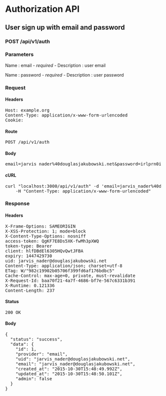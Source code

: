 # Authorization API

## User sign up with email and password

### POST /api/v1/auth

### Parameters

Name : email *- required -*
Description : user email

Name : password *- required -*
Description : user password

### Request

#### Headers

<pre>Host: example.org
Content-Type: application/x-www-form-urlencoded
Cookie: </pre>

#### Route

<pre>POST /api/v1/auth</pre>

#### Body

<pre>email=jarvis_nader%40douglasjakubowski.net&password=irlprn0i</pre>

#### cURL

<pre class="request">curl &quot;localhost:3000/api/v1/auth&quot; -d &#39;email=jarvis_nader%40douglasjakubowski.net&amp;password=irlprn0i&#39; -X POST \
	-H &quot;Content-Type: application/x-www-form-urlencoded&quot;</pre>

### Response

#### Headers

<pre>X-Frame-Options: SAMEORIGIN
X-XSS-Protection: 1; mode=block
X-Content-Type-Options: nosniff
access-token: QgKF7E8Ds5XK-fwMh3pXWQ
token-type: Bearer
client: hlfDBdEl6305HQvQwtJFBA
expiry: 1447429730
uid: jarvis_nader@douglasjakubowski.net
Content-Type: application/json; charset=utf-8
ETag: W/&quot;982c19902b05706f399fd6af176bdbc5&quot;
Cache-Control: max-age=0, private, must-revalidate
X-Request-Id: baa70f21-4a7f-4686-bf7e-567c6331b391
X-Runtime: 0.121336
Content-Length: 237</pre>

#### Status

<pre>200 OK</pre>

#### Body

<pre>{
  "status": "success",
  "data": {
    "id": 1,
    "provider": "email",
    "uid": "jarvis_nader@douglasjakubowski.net",
    "email": "jarvis_nader@douglasjakubowski.net",
    "created_at": "2015-10-30T15:48:49.992Z",
    "updated_at": "2015-10-30T15:48:50.101Z",
    "admin": false
  }
}</pre>
